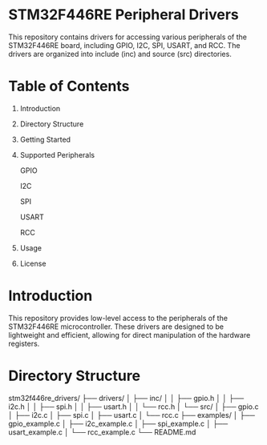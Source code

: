 # STM32F446RE Peripheral Drivers
This repository contains drivers for accessing various peripherals of the STM32F446RE board, including GPIO, I2C, SPI, USART, and RCC. The drivers are organized into include (inc) and source (src) directories.
# Table of Contents
1) Introduction

2) Directory Structure

3) Getting Started

4) Supported Peripherals

    GPIO
   
    I2C
   
    SPI
   
    USART

    RCC

5) Usage

6) License

# Introduction
This repository provides low-level access to the peripherals of the STM32F446RE microcontroller. These drivers are designed to be lightweight and efficient, allowing for direct manipulation of the hardware registers.

# Directory Structure
stm32f446re_drivers/
├── drivers/
│   ├── inc/
│   │   ├── gpio.h
│   │   ├── i2c.h
│   │   ├── spi.h
│   │   ├── usart.h
│   │   └── rcc.h
│   └── src/
│       ├── gpio.c
│       ├── i2c.c
│       ├── spi.c
│       ├── usart.c
│       └── rcc.c
├── examples/
│   ├── gpio_example.c
│   ├── i2c_example.c
│   ├── spi_example.c
│   ├── usart_example.c
│   └── rcc_example.c
└── README.md

